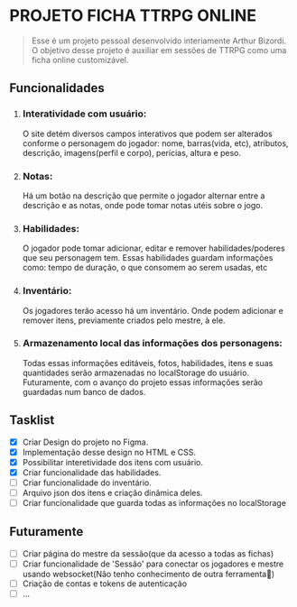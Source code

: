 # PROJETO FICHA TTRPG ONLINE

> Esse é um projeto pessoal desenvolvido interiamente Arthur Bizordi.
> O objetivo desse projeto é auxiliar em sessões de TTRPG como uma ficha online customizável.

<h2>Funcionalidades</h4>
<ol>
  <li><h3>Interatividade com usuário:</h5>
  O site detém diversos campos interativos que podem ser alterados conforme o personagem do jogador: nome, barras(vida, etc), atributos, descrição, imagens(perfil e corpo), perícias, altura e peso.</li>
  <li><h3>Notas:</h3>
  Há um botão na descrição que permite o jogador alternar entre a descrição e as notas, onde pode tomar notas utéis sobre o jogo.</li>
  <li><h3>Habilidades:</h3>
  O jogador pode tomar adicionar, editar e remover habilidades/poderes que seu personagem tem. Essas habilidades guardam informações como: tempo de duração, o que consomem ao serem usadas, etc</li>
  <li><h3>Inventário:</h3>
  Os jogadores terão acesso há um inventário. Onde podem adicionar e remover itens, previamente criados pelo mestre, à ele.</li>
  <li><h3>Armazenamento local das informações dos personagens:</h3>
  Todas essas informações editáveis, fotos, habilidades, itens e suas quantidades serão armazenadas no localStorage do usuário. Futuramente, com o avanço do projeto essas informações serão guardadas num banco de dados.</li>
</ol>

## Tasklist
- [x] Criar Design do projeto no Figma.
- [x] Implementação desse design no HTML e CSS.
- [x] Possibilitar interetividade dos itens com usuário.
- [x] Criar funcionalidade das habilidades.
- [ ] Criar funcionalidade do inventário.
- [ ] Arquivo json dos itens e criação dinâmica deles.
- [ ] Criar funcionalidade que guarda todas as informações no localStorage

## Futuramente
- [ ] Criar página do mestre da sessão(que da acesso a todas as fichas)
- [ ] Criar funcionalidade de 'Sessão' para conectar os jogadores e mestre usando websocket(Nâo tenho conhecimento de outra ferramenta🤠)
- [ ] Criação de contas e tokens de autenticação
- [ ] ...
